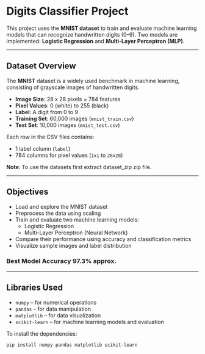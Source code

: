 # Digits Classifier Project

This project uses the **MNIST dataset** to train and evaluate machine learning models that can recognize handwritten digits (0–9). Two models are implemented: **Logistic Regression** and **Multi-Layer Perceptron (MLP)**.

---

##  Dataset Overview

The **MNIST** dataset is a widely used benchmark in machine learning, consisting of grayscale images of handwritten digits.

- **Image Size**: 28 x 28 pixels = 784 features
- **Pixel Values**: 0 (white) to 255 (black)
- **Label**: A digit from 0 to 9
- **Training Set**: 60,000 images (`mnist_train.csv`)
- **Test Set**: 10,000 images (`mnist_test.csv`)

Each row in the CSV files contains:
- 1 label column (`label`)
- 784 columns for pixel values (`1x1` to `28x28`)

**Note**: To use the datasets first extract dataset_zip zip file.

---

##  Objectives

- Load and explore the MNIST dataset
- Preprocess the data using scaling
- Train and evaluate two machine learning models:
  - Logistic Regression
  - Multi-Layer Perceptron (Neural Network)
- Compare their performance using accuracy and classification metrics
- Visualize sample images and label distribution

### Best Model Accuracy 97.3% approx.

---

##  Libraries Used

- `numpy` – for numerical operations
- `pandas` – for data manipulation
- `matplotlib` – for data visualization
- `scikit-learn` – for machine learning models and evaluation

To install the dependencies:

```bash
pip install numpy pandas matplotlib scikit-learn

